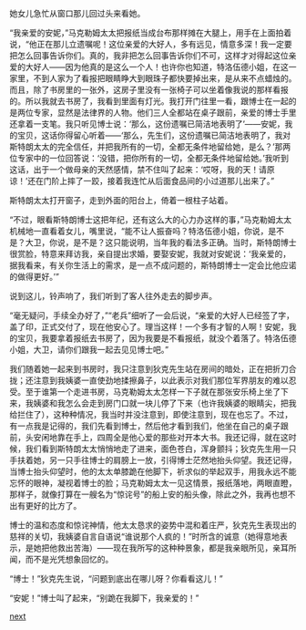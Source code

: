 
她女儿急忙从窗口那儿回过头来看她。

“我亲爱的安妮，”马克勒姆太太把报纸当成台布那样摊在大腿上，用手在上面拍着说，“他正在那儿立遗嘱呢！这位亲爱的大好人，多有远见，情意多深！我一定要把怎么回事告诉你们。真的，我非把怎么回事告诉你们不可，这样才对得起这位亲爱的大好人——因为他真的是这么一个人！也许你也知道，特洛伍德小姐，在这一家里，不到人家为了看报把眼睛睁大到眼珠子都快要掉出来，是从来不点蜡烛的。而且，除了书房里的一张外，这房子里没有一张椅子可以坐着像我说的那样看报的。所以我就去书房了，我看到里面有灯光。我打开门往里一看，跟博士在一起的是两位专家，显然是法律界的人物。他们三人全都站在桌子跟前，亲爱的博士手里还拿着一支笔。我只听见博士说：‘那么，这份遗嘱已简洁地表明了’——安妮，我的宝贝，这话你得留心听着——‘那么，先生们，这份遗嘱已简洁地表明了，我对斯特朗太太的完全信任，并把我所有的一切，全都无条件地留给她，是么？’那两位专家中的一位回答说：‘没错，把你所有的一切，全都无条件地留给她。’我听到这话，出于一个做母亲的天然感情，禁不住叫了起来：‘哎呀，我的天！请原谅！’还在门阶上摔了一跤，接着我连忙从后面食品间的小过道那儿出来了。”

斯特朗太太打开窗子，走到外面的阳台上，倚着一根柱子站着。

“不过，眼看斯特朗博士这把年纪，还有这么大的心力办这样的事，”马克勒姆太太机械地一直看着女儿，嘴里说，“能不让人振奋吗？特洛伍德小姐，你说，是不是？大卫，你说，是不是？这只能说明，当年我的看法多正确。当时，斯特朗博士很赏脸，特意来拜访我，亲自提出求婚，要娶安妮，我就对安妮说：‘我亲爱的，据我看来，有关你生活上的需求，是一点不成问题的，斯特朗博士一定会比他应诺的做得更好。’”

说到这儿，铃声响了，我们听到了客人往外走去的脚步声。

“毫无疑问，手续全办好了，”“老兵”细听了一会后说，“亲爱的大好人已经签了字，盖了印，正式交付了，现在他安心了。理当这样！一个多有才智的人啊！安妮，我的宝贝，我要拿着报纸去书房了，因为我要是不看报纸，就没个着落了。特洛伍德小姐，大卫，请你们跟我一起去见见博士吧。”

我们随着她一起来到书房时，我只注意到狄克先生站在房间的暗处，正在把折刀合拢；还注意到我姨婆一直使劲地揉擦鼻子，以此表示对我们那位军界朋友的难以忍受。至于谁第一个走进书房，马克勒姆太太怎样一下子就在那张安乐椅上坐了下来，我姨婆和我怎么会走到房门口就一块儿停了下来（也许我姨婆的眼睛尖，把我给拦住了），这种种情况，我当时并没注意到，即使注意到，现在也忘了。不过，有一点我是记得的，我们先看到博士，然后他才看到我们，他坐在自己的桌子跟前，头安闲地靠在手上，四周全是他心爱的那些对开本大书。我还记得，就在这时候，我们看到斯特朗太太悄悄地走了进来，面色苍白，浑身颤抖；狄克先生用一只手扶着她，另一只手往博士的肩膀上一放，引得博士茫然地抬头仰望。我还记得，当博士抬头仰望时，他的太太单膝跪在他脚下，祈求似的举起双手，用我永远不能忘怀的眼神，凝视着博士的脸；马克勒姆太太一见这情景，报纸落地，两眼直瞪，那样子，就像打算在一艘名为“惊诧号”的船上安的船头像，除此之外，我再也想不出有更好的比方了。

博士的温和态度和惊诧神情，他太太恳求的姿势中混和着庄严，狄克先生表现出的慈祥的关切，我姨婆自言自语说“谁说那个人疯的！”时所含的诚意（她得意地表示，是她把他救出苦海）——现在我所写的这种种景象，都是我亲眼所见，亲耳所闻，而不是光凭想象回忆的。

“博士！”狄克先生说，“问题到底出在哪儿呀？你看看这儿！”

“安妮！”博士叫了起来，“别跪在我脚下，我亲爱的！”

[next](page581.md)